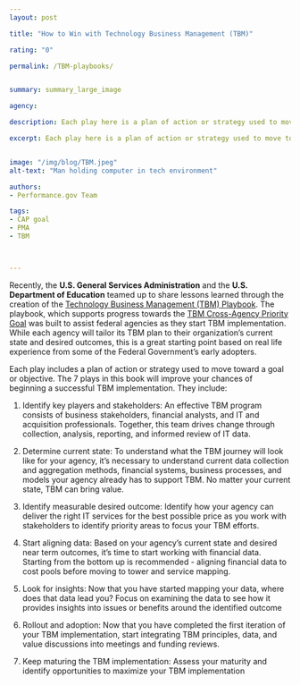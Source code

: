 ```yaml
---
layout: post

title: "How to Win with Technology Business Management (TBM)"

rating: "0"

permalink: /TBM-playbooks/


summary: summary_large_image

agency:

description: Each play here is a plan of action or strategy used to move toward a goal or objective. The 7 plays in this book will improve your chances of beginning a successful TBM implementation.

excerpt: Each play here is a plan of action or strategy used to move toward a goal or objective. The 7 plays in this book will improve your chances of beginning a successful TBM implementation.


image: "/img/blog/TBM.jpeg"
alt-text: "Man holding computer in tech environment"

authors:
- Performance.gov Team

tags:
- CAP goal
- PMA
- TBM



---
```

Recently, the **U.S. General Services Administration** and the **U.S. Department of Education** teamed up to share lessons learned through the creation of the [Technology Business Management (TBM) Playbook](https://tech.gsa.gov/playbooks/tbm/). The playbook, which supports progress towards the [TBM Cross-Agency Priority Goal](https://www.performance.gov/CAP/tbm/) was built to assist federal agencies as they start TBM implementation. While each agency will tailor its TBM plan to their organization’s current state and desired outcomes, this is a great starting point based on real life experience from some of the Federal Government’s early adopters.

Each play includes a plan of action or strategy used to move toward a goal or objective. The 7 plays in this book will improve your chances of beginning a successful TBM implementation. They include:
1. Identify key players and stakeholders: An effective TBM program consists of business stakeholders, financial analysts, and IT and acquisition professionals. Together, this team drives change through collection, analysis, reporting, and informed review of IT data.

2. Determine current state: To understand what the TBM journey will look like for your agency, it’s necessary to understand current data collection and aggregation methods, financial systems, business processes, and models your agency already has to support TBM. No matter your current state, TBM can bring value.

3. Identify measurable desired outcome: Identify how your agency can deliver the right IT services for the best possible price as you work with stakeholders to identify priority areas to focus your TBM efforts.

4. Start aligning data: Based on your agency’s current state and desired near term outcomes, it’s time to start working with financial data. Starting from the bottom up is recommended - aligning financial data to cost pools before moving to tower and service mapping.

5. Look for insights: Now that you have started mapping your data, where does that data lead you? Focus on examining the data to see how it provides insights into issues or benefits around the identified outcome

6. Rollout and adoption: Now that you have completed the first iteration of your TBM implementation, start integrating TBM principles, data, and value discussions into meetings and funding reviews.

7. Keep maturing the TBM implementation: Assess your maturity and identify opportunities to maximize your TBM implementation
